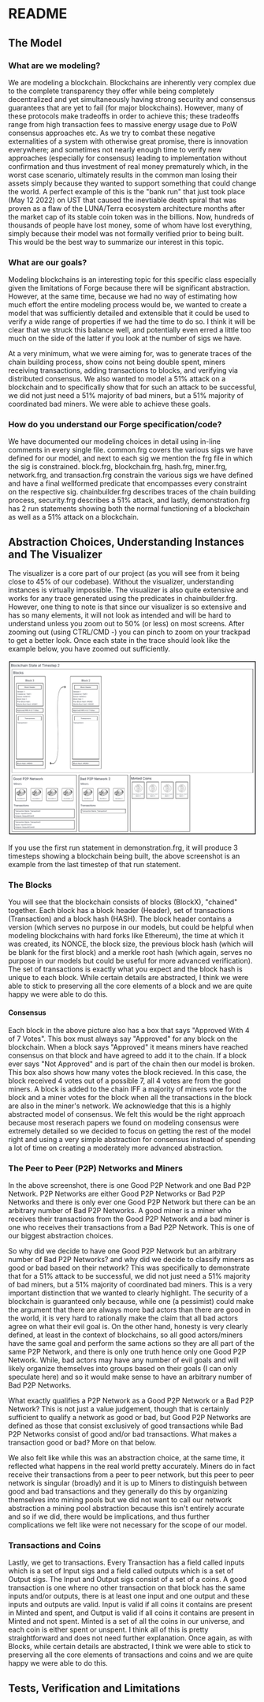 # README

## The Model

### What are we modeling?
We are modeling a blockchain. Blockchains are inherently very complex due to the complete transparency they offer while being completely decentralized and yet simultaneously having strong security and consensus guarantees that are yet to fail (for major blockchains). However, many of these protocols make tradeoffs in order to achieve this; these tradeoffs range from high transaction fees to massive energy usage due to PoW consensus approaches etc. As we try to combat these negative externalities of a system with otherwise great promise, there is innovation everywhere; and sometimes not nearly enough time to verify new approaches (especially for consensus) leading to implementation without confirmation and thus investment of real money prematurely which, in the worst case scenario, ultimately results in the common man losing their assets simply because they wanted to support something that could change the world. A perfect example of this is the "bank run" that just took place (May 12 2022) on UST that caused the inevtiable death spiral that was proven as a flaw of the LUNA/Terra ecosystem architecture months after the market cap of its stable coin token was in the billions. Now, hundreds of thousands of people have lost money, some of whom have lost everything, simply because their model was not formally verified prior to being built. This would be the best way to summarize our interest in this topic.

### What are our goals?
Modeling blockchains is an interesting topic for this specific class especially given the limitations of Forge because there will be significant abstraction. However, at the same time, because we had no way of estimating how much effort the entire modeling process would be, we wanted to create a model that was sufficiently detailed and extensible that it could be used to verify a wide range of properties if we had the time to do so. I think it will be clear that we struck this balance well, and potentially even erred a little too much on the side of the latter if you look at the number of sigs we have.

At a very minimum, what we were aiming for, was to generate traces of the chain building process, show coins not being double spent, miners receiving transactions, adding transactions to blocks, and verifying via distributed consensus. We also wanted to model a 51% attack on a blockchain and to specifically show that for such an attack to be successful, we did not just need a 51% majority of bad miners, but a 51% majority of coordinated bad miners. We were able to achieve these goals.

### How do you understand our Forge specification/code?
We have documented our modeling choices in detail using in-line comments in every single file. common.frg covers the various sigs we have defined for our model, and next to each sig we mention the frg file in which the sig is constrained. block.frg, blockchain.frg, hash.frg, miner.frg, network.frg, and transaction.frg constrain the various sigs we have defined and have a final wellformed predicate that encompasses every constraint on the respective sig. chainbuilder.frg describes traces of the chain building process, security.frg describes a 51% attack, and lastly, demonstration.frg has 2 run statements showing both the normal functioning of a blockchain as well as a 51% attack on a blockchain.

## Abstraction Choices, Understanding Instances and The Visualizer
The visualizer is a core part of our project (as you will see from it being close to 45% of our codebase). Without the visualizer, understanding instances is virtually impossible. The visualizer is also quite extensive and works for any trace generated using the predicates in chainbuilder.frg. However, one thing to note is that since our visualizer is so extensive and has so many elements, it will not look as intended and will be hard to understand unless you zoom out to 50% (or less) on most screens. After zooming out (using CTRL/CMD -) you can pinch to zoom on your trackpad to get a better look. Once each state in the trace should look like the example below, you have zoomed out sufficiently.

![alt text](https://raw.githubusercontent.com/abhinavsriram/cs1710-blockchain-fp-project/main/blockchain.png)

If you use the first run statement in demonstration.frg, it will produce 3 timesteps showing a blockchain being built, the above screenshot is an example from the last timestep of that run statement. 

### The Blocks
You will see that the blockchain consists of blocks (BlockX), "chained" together. Each block has a block header (Header), set of transactions (Transaction) and a block hash (HASH). The block header contains a version (which serves no purpose in our models, but could be helpful when modeling blockchains with hard forks like Ethereum), the time at which it was created, its NONCE, the block size, the previous block hash (which will be blank for the first block) and a merkle root hash (which again, serves no purpose in our models but could be useful for more advanced verification). The set of transactions is exactly what you expect and the block hash is unique to each block. While certain details are abstracted, I think we were able to stick to preserving all the core elements of a block and we are quite happy we were able to do this.

#### Consensus
Each block in the above picture also has a box that says "Approved With 4 of 7 Votes". This box must always say "Approved" for any block on the blockchain. When a block says "Approved" it means miners have reached consensus on that block and have agreed to add it to the chain. If a block ever says "Not Approved" and is part of the chain then our model is broken. This box also shows how many votes the block recieved. In this case, the block received 4 votes out of a possible 7, all 4 votes are from the good miners. A block is added to the chain IFF a majority of miners vote for the block and a miner votes for the block when all the transactions in the block are also in the miner's network. We acknowledge that this is a highly abstracted model of consensus. We felt this would be the right approach because most reserach papers we found on modeling consensus were extremely detailed so we decided to focus on getting the rest of the model right and using a very simple abstraction for consensus instead of spending a lot of time on creating a moderately more advanced abstraction.

### The Peer to Peer (P2P) Networks and Miners
In the above screenshot, there is one Good P2P Network and one Bad P2P Network. P2P Networks are either Good P2P Networks or Bad P2P Networks and there is only ever one Good P2P Network but there can be an arbitrary number of Bad P2P Networks. A good miner is a miner who receives their transactions from the Good P2P Network and a bad miner is one who receives their transactions from a Bad P2P Network. This is one of our biggest abstraction choices. 

So why did we decide to have one Good P2P Network but an arbitrary number of Bad P2P Networks? and why did we decide to classify miners as good or bad based on their network? This was specifically to demonstrate that for a 51% attack to be successful, we did not just need a 51% majority of bad miners, but a 51% majority of coordinated bad miners. This is a very important distinction that we wanted to clearly highlight. The security of a blockchain is guaranteed only because, while one (a pessimist) could make the argument that there are always more bad actors than there are good in the world, it is very hard to rationally make the claim that all bad actors agree on what their evil goal is. On the other hand, honesty is very clearly defined, at least in the context of blockchains, so all good actors/miners have the same goal and perform the same actions so they are all part of the same P2P Network, and there is only one truth hence only one Good P2P Network. While, bad actors may have any number of evil goals and will likely organize themselves into groups based on their goals (I can only speculate here) and so it would make sense to have an arbitrary number of Bad P2P Networks.

What exactly qualifies a P2P Network as a Good P2P Network or a Bad P2P Network? This is not just a value judgement, though that is certainly sufficient to qualify a network as good or bad, but Good P2P Networks are defined as those that consist exclusively of good transactions while Bad P2P Networks consist of good and/or bad transactions. What makes a transaction good or bad? More on that below.

We also felt like while this was an abstraction choice, at the same time, it reflected what happens in the real world pretty accurately. Miners do in fact receive their transactions from a peer to peer network, but this peer to peer network is singular (broadly) and it is up to Miners to distinguish between good and bad transactions and they generally do this by organizing themselves into mining pools but we did not want to call our network abstraction a mining pool abstraction because this isn't entirely accurate and so if we did, there would be implications, and thus further complications we felt like were not necessary for the scope of our model.

### Transactions and Coins
Lastly, we get to transactions. Every Transaction has a field called inputs which is a set of Input sigs and a field called outputs which is a set of Output sigs. The Input and Output sigs consist of a set of a coins. A good transaction is one where no other transaction on that block has the same inputs and/or outputs, there is at least one input and one output and these inputs and outputs are valid. Input is valid if all coins it contains are present in Minted and spent, and Output is valid if all coins it contains are present in Minted and not spent. Minted is a set of all the coins in our universe, and each coin is either spent or unspent. I think all of this is pretty straightforward and does not need further explanation. Once again, as with Blocks, while certain details are abstracted, I think we were able to stick to preserving all the core elements of transactions and coins and we are quite happy we were able to do this.

## Tests, Verification and Limitations

